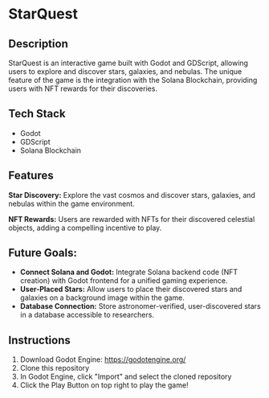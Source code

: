 # StarQuest

## Description
StarQuest is an interactive game built with Godot and GDScript, allowing users to explore and discover stars, galaxies, and nebulas. The unique feature of the game is the integration with the Solana Blockchain, providing users with NFT rewards for their discoveries.

## Tech Stack
- Godot
- GDScript
- Solana Blockchain

## Features
 **Star Discovery:** Explore the vast cosmos and discover stars, galaxies, and nebulas within the game environment.

 **NFT Rewards:** Users are rewarded with NFTs for their discovered celestial objects, adding a compelling incentive to play.

## Future Goals:
   - **Connect Solana and Godot:** Integrate Solana backend code (NFT creation) with Godot frontend for a unified gaming experience.
   - **User-Placed Stars:** Allow users to place their discovered stars and galaxies on a background image within the game.
   - **Database Connection:** Store astronomer-verified, user-discovered stars in a database accessible to researchers.

## Instructions
1. Download Godot Engine: https://godotengine.org/
2. Clone this repository
3. In Godot Engine, click "Import" and select the cloned repository
4. Click the Play Button on top right to play the game!
